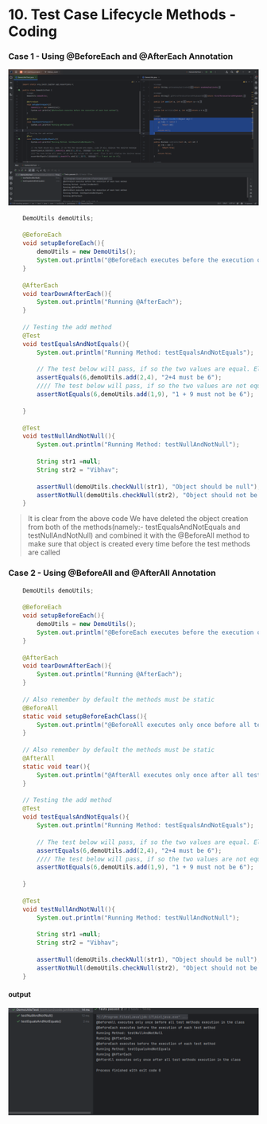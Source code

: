 # 10. Test Case Lifecycle Methods - Coding

### Case 1 - Using @BeforeEach and @AfterEach Annotation
![Before Each and After Each Example](./images/10_BeforeEach_AfterEach.png)
```Java
    DemoUtils demoUtils;

    @BeforeEach
    void setupBeforeEach(){
        demoUtils = new DemoUtils();
        System.out.println("@BeforeEach executes before the execution of each test method");
    }

    @AfterEach
    void tearDownAfterEach(){
        System.out.println("Running @AfterEach");
    }

    // Testing the add method
    @Test
    void testEqualsAndNotEquals(){
        System.out.println("Running Method: testEqualsAndNotEquals");

        // The test below will pass, if so the two values are equal. Else it will display the desired message
        assertEquals(6,demoUtils.add(2,4), "2+4 must be 6");
        //// The test below will pass, if so the two values are not equal. Else it will display the desired message
        assertNotEquals(6,demoUtils.add(1,9), "1 + 9 must not be 6");

    }

    @Test
    void testNullAndNotNull(){
        System.out.println("Running Method: testNullAndNotNull");

        String str1 =null;
        String str2 = "Vibhav";

        assertNull(demoUtils.checkNull(str1), "Object should be null");
        assertNotNull(demoUtils.checkNull(str2), "Object should not be null");
    }
```
> It is clear from the above code 
    We have deleted the object creation from both of the methods(namely:- testEqualsAndNotEquals and testNullAndNotNull) and combined it with the @BeforeAll method to make sure that object is created every time before the test methods are called


### Case 2 - Using @BeforeAll and @AfterAll Annotation
```Java 
    DemoUtils demoUtils;

    @BeforeEach
    void setupBeforeEach(){
        demoUtils = new DemoUtils();
        System.out.println("@BeforeEach executes before the execution of each test method");
    }

    @AfterEach
    void tearDownAfterEach(){
        System.out.println("Running @AfterEach");
    }

    // Also remember by default the methods must be static
    @BeforeAll
    static void setupBeforeEachClass(){
        System.out.println("@BeforeAll executes only once before all test methods execution in the class");
    }

    // Also remember by default the methods must be static
    @AfterAll
    static void tear(){
        System.out.println("@AfterAll executes only once after all test methods execution in the class");
    }

    // Testing the add method
    @Test
    void testEqualsAndNotEquals(){
        System.out.println("Running Method: testEqualsAndNotEquals");

        // The test below will pass, if so the two values are equal. Else it will display the desired message
        assertEquals(6,demoUtils.add(2,4), "2+4 must be 6");
        //// The test below will pass, if so the two values are not equal. Else it will display the desired message
        assertNotEquals(6,demoUtils.add(1,9), "1 + 9 must not be 6");

    }

    @Test
    void testNullAndNotNull(){
        System.out.println("Running Method: testNullAndNotNull");

        String str1 =null;
        String str2 = "Vibhav";

        assertNull(demoUtils.checkNull(str1), "Object should be null");
        assertNotNull(demoUtils.checkNull(str2), "Object should not be null");
    }
```
#### output
![BeforeAll and AfterAll Example](./images/10_BeforeAll_AfterAll.png)



